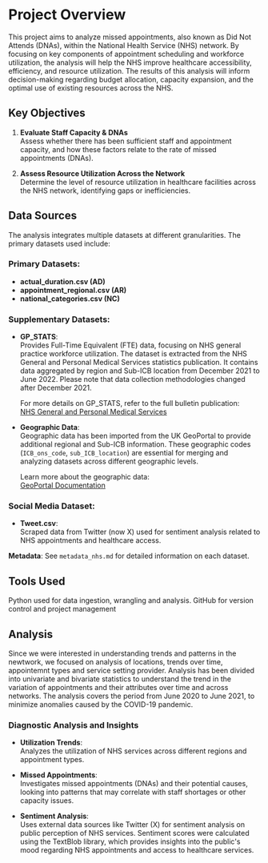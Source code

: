 # Project Overview

This project aims to analyze missed appointments, also known as Did Not Attends (DNAs), within the National Health Service (NHS) network. By focusing on key components of appointment scheduling and workforce utilization, the analysis will help the NHS improve healthcare accessibility, efficiency, and resource utilization. The results of this analysis will inform decision-making regarding budget allocation, capacity expansion, and the optimal use of existing resources across the NHS.

## Key Objectives

1. **Evaluate Staff Capacity & DNAs**  
   Assess whether there has been sufficient staff and appointment capacity, and how these factors relate to the rate of missed appointments (DNAs).

2. **Assess Resource Utilization Across the Network**  
   Determine the level of resource utilization in healthcare facilities across the NHS network, identifying gaps or inefficiencies.

## Data Sources

The analysis integrates multiple datasets at different granularities. The primary datasets used include:

### Primary Datasets:
- **actual_duration.csv (AD)**
- **appointment_regional.csv (AR)**
- **national_categories.csv (NC)**

### Supplementary Datasets:
- **GP_STATS**:  
  Provides Full-Time Equivalent (FTE) data, focusing on NHS general practice workforce utilization. The dataset is extracted from the NHS General and Personal Medical Services statistics publication. It contains data aggregated by region and Sub-ICB location from December 2021 to June 2022. Please note that data collection methodologies changed after December 2021.

  For more details on GP_STATS, refer to the full bulletin publication:  
  [NHS General and Personal Medical Services](https://digital.nhs.uk/data-and-information/publications/statistical/general-and-personal-medical-services)

- **Geographic Data**:  
  Geographic data has been imported from the UK GeoPortal to provide additional regional and Sub-ICB information. These geographic codes (`ICB_ons_code`, `sub_ICB_location`) are essential for merging and analyzing datasets across different geographic levels.

  Learn more about the geographic data:  
  [GeoPortal Documentation](https://geoportal.statistics.gov.uk/documents/46b634b42ceb45cbbfbe9c960fb77ec9/about)

### Social Media Dataset:
- **Tweet.csv**:  
  Scraped data from Twitter (now X) used for sentiment analysis related to NHS appointments and healthcare access.

**Metadata**: See `metadata_nhs.md` for detailed information on each dataset.

## Tools Used 
Python used for data ingestion, wrangling and analysis. 
GitHub for version control and project management

## Analysis
Since we were interested in understanding trends and patterns in the newtwork, we focused on analysis of locations, trends over time, appointemnt types and service setting provider.
Analysis has been divided into univariate and bivariate statistics to understand the trend in the variation of appointments and their attributes over time and across networks. 
The analysis covers the period from June 2020 to June 2021, to minimize anomalies caused by the COVID-19 pandemic.

### Diagnostic Analysis and Insights

- **Utilization Trends**:  
  Analyzes the utilization of NHS services across different regions and appointment types.
  
- **Missed Appointments**:  
  Investigates missed appointments (DNAs) and their potential causes, looking into patterns that may correlate with staff shortages or other capacity issues.

- **Sentiment Analysis**:  
  Uses external data sources like Twitter (X) for sentiment analysis on public perception of NHS services. Sentiment scores were calculated using the TextBlob library, which provides insights into the public's mood regarding NHS appointments and access to healthcare services.

